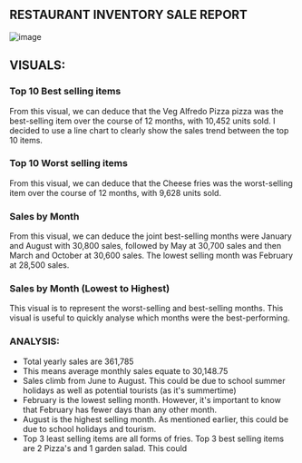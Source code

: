 ## RESTAURANT INVENTORY SALE REPORT

![image](https://github.com/user-attachments/assets/e0c963fc-8e7b-4065-a95c-939ab414a9d3)

## VISUALS:
### Top 10 Best selling items 
From this visual, we can deduce that the Veg Alfredo Pizza pizza was the best-selling item over the course of 12 months, with 10,452 units sold. I decided to use a line chart to clearly show the sales trend between the top 10 items.

### Top 10 Worst selling items 
From this visual, we can deduce that the Cheese fries was the worst-selling item over the course of 12 months, with 9,628 units sold. 

### Sales by Month
From this visual, we can deduce the joint best-selling months were January and August with 30,800 sales, followed by May at 30,700 sales and then March and October at 30,600 sales. The lowest selling month was February at 28,500 sales.

### Sales by Month (Lowest to Highest)
This visual is to represent the worst-selling and best-selling months. This visual is useful to quickly analyse which months were the best-performing.

### ANALYSIS: 
- Total yearly sales are 361,785
- This means average monthly sales equate to 30,148.75
- Sales climb from June to August. This could be due to school summer holidays as well as potential tourists (as it's summertime)
- February is the lowest selling month. However, it's important to know that February has fewer days than any other month.
- August is the highest selling month. As mentioned earlier, this could be due to school holidays and tourism.
- Top 3 least selling items are all forms of fries. Top 3 best selling items are 2 Pizza's and 1 garden salad. This could 

